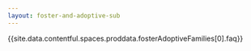 ```yaml
---
layout: foster-and-adoptive-sub
---
```


{{site.data.contentful.spaces.proddata.fosterAdoptiveFamilies[0].faq}}